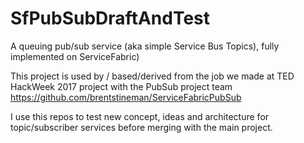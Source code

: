# SfPubSubDraftAndTest
A queuing pub/sub service (aka simple Service Bus Topics), fully implemented on ServiceFabric)

This project is used by / based/derived from the job we made at TED HackWeek 2017 project with the PubSub project team  https://github.com/brentstineman/ServiceFabricPubSub

I use this repos to test new concept, ideas and architecture for topic/subscriber services before merging with the main project.

